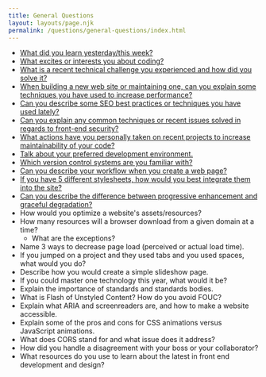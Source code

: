```yaml
---
title: General Questions
layout: layouts/page.njk
permalink: /questions/general-questions/index.html
---
```


* [What did you learn yesterday/this week?](../answers/Answers-To-General-Questions/1-What-did-you-learn-yesterdaythis-week.md)
* [What excites or interests you about coding?](../answers/Answers-To-General-Questions/2-What-excites-or-interests-you-about-coding.md)
* [What is a recent technical challenge you experienced and how did you solve it?](../answers/Answers-To-General-Questions/3-What-is-a-recent-technical-challenge-you-experienced-and-how-did-you-solve-it.md)
* [When building a new web site or maintaining one, can you explain some techniques you have used to increase performance?](../answers/Answers-To-General-Questions/4-When-building-a-new-web-site-or-maintaining-one-can-you-explain-some-techniques-you-have-used-to-increase-performance.md)
* [Can you describe some SEO best practices or techniques you have used lately?](../answers/Answers-To-General-Questions/5-Can-you-describe-some-SEO-best-practices-or-techniques-you-have-used-lately.md)
* [Can you explain any common techniques or recent issues solved in regards to front-end security?](../answers/Answers-To-General-Questions/6-Can-you-explain-any-common-techniques-or-recent-issues-solved-in-regards-to-front-end-security.md)
* [What actions have you personally taken on recent projects to increase maintainability of your code?](../answers/Answers-To-General-Questions/7-What-actions-have-you-personally-taken-on-recent-projects-to-increase-maintainability-of-your-code.md)
* [Talk about your preferred development environment.](../answers/Answers-To-General-Questions/8-Talk-about-your-preferred-development-environment.md)
* [Which version control systems are you familiar with?](../answers/Answers-To-General-Questions/9-Which-version-control-systems-are-you-familiar-with.md)
* [Can you describe your workflow when you create a web page?](../answers/Answers-To-General-Questions/10-Can-you-describe-your-workflow-when-you-create-a-web-page.md)
* [If you have 5 different stylesheets, how would you best integrate them into the site?](../answers/Answers-To-General-Questions/11-If-you-have-5-different-stylesheets-how-would-you-best-integrate-them-into-the-site.md)
* [Can you describe the difference between progressive enhancement and graceful degradation?](../answers/Answers-To-General-Questions/12-Can-you-describe-the-difference-between-progressive-enhancement-and-graceful-degradation.md)
* How would you optimize a website's assets/resources?
* How many resources will a browser download from a given domain at a time?
  * What are the exceptions?
* Name 3 ways to decrease page load (perceived or actual load time).
* If you jumped on a project and they used tabs and you used spaces, what would you do?
* Describe how you would create a simple slideshow page.
* If you could master one technology this year, what would it be?
* Explain the importance of standards and standards bodies.
* What is Flash of Unstyled Content? How do you avoid FOUC?
* Explain what ARIA and screenreaders are, and how to make a website accessible.
* Explain some of the pros and cons for CSS animations versus JavaScript animations.
* What does CORS stand for and what issue does it address?
* How did you handle a disagreement with your boss or your collaborator?
* What resources do you use to learn about the latest in front end development and design?
